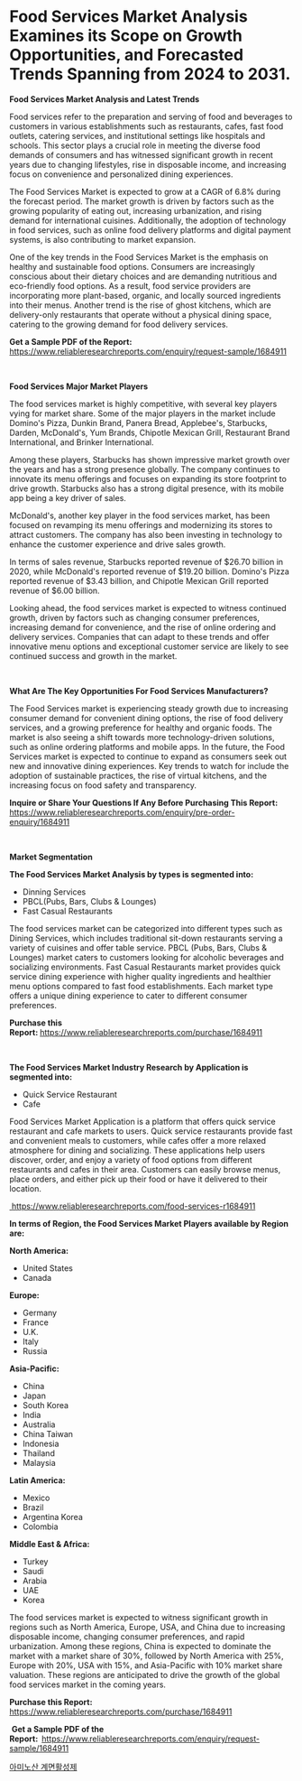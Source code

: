 <p><h1>Food Services Market Analysis Examines its Scope on Growth Opportunities, and Forecasted Trends Spanning from 2024 to 2031.</h1></p><p><strong>Food Services Market Analysis and Latest Trends</strong></p>
<p><p>Food services refer to the preparation and serving of food and beverages to customers in various establishments such as restaurants, cafes, fast food outlets, catering services, and institutional settings like hospitals and schools. This sector plays a crucial role in meeting the diverse food demands of consumers and has witnessed significant growth in recent years due to changing lifestyles, rise in disposable income, and increasing focus on convenience and personalized dining experiences.</p><p>The Food Services Market is expected to grow at a CAGR of 6.8% during the forecast period. The market growth is driven by factors such as the growing popularity of eating out, increasing urbanization, and rising demand for international cuisines. Additionally, the adoption of technology in food services, such as online food delivery platforms and digital payment systems, is also contributing to market expansion.</p><p>One of the key trends in the Food Services Market is the emphasis on healthy and sustainable food options. Consumers are increasingly conscious about their dietary choices and are demanding nutritious and eco-friendly food options. As a result, food service providers are incorporating more plant-based, organic, and locally sourced ingredients into their menus. Another trend is the rise of ghost kitchens, which are delivery-only restaurants that operate without a physical dining space, catering to the growing demand for food delivery services.</p></p>
<p><strong>Get a Sample PDF of the Report:&nbsp;</strong> <a href="https://www.reliableresearchreports.com/enquiry/request-sample/1684911">https://www.reliableresearchreports.com/enquiry/request-sample/1684911</a></p>
<p>&nbsp;</p>
<p><strong>Food Services Major Market Players</strong></p>
<p><p>The food services market is highly competitive, with several key players vying for market share. Some of the major players in the market include Domino's Pizza, Dunkin Brand, Panera Bread, Applebee's, Starbucks, Darden, McDonald's, Yum Brands, Chipotle Mexican Grill, Restaurant Brand International, and Brinker International.</p><p>Among these players, Starbucks has shown impressive market growth over the years and has a strong presence globally. The company continues to innovate its menu offerings and focuses on expanding its store footprint to drive growth. Starbucks also has a strong digital presence, with its mobile app being a key driver of sales.</p><p>McDonald's, another key player in the food services market, has been focused on revamping its menu offerings and modernizing its stores to attract customers. The company has also been investing in technology to enhance the customer experience and drive sales growth.</p><p>In terms of sales revenue, Starbucks reported revenue of $26.70 billion in 2020, while McDonald's reported revenue of $19.20 billion. Domino's Pizza reported revenue of $3.43 billion, and Chipotle Mexican Grill reported revenue of $6.00 billion.</p><p>Looking ahead, the food services market is expected to witness continued growth, driven by factors such as changing consumer preferences, increasing demand for convenience, and the rise of online ordering and delivery services. Companies that can adapt to these trends and offer innovative menu options and exceptional customer service are likely to see continued success and growth in the market.</p></p>
<p>&nbsp;</p>
<p><strong>What Are The Key Opportunities For Food Services Manufacturers?</strong></p>
<p><p>The Food Services market is experiencing steady growth due to increasing consumer demand for convenient dining options, the rise of food delivery services, and a growing preference for healthy and organic foods. The market is also seeing a shift towards more technology-driven solutions, such as online ordering platforms and mobile apps. In the future, the Food Services market is expected to continue to expand as consumers seek out new and innovative dining experiences. Key trends to watch for include the adoption of sustainable practices, the rise of virtual kitchens, and the increasing focus on food safety and transparency.</p></p>
<p><strong>Inquire or Share Your Questions If Any Before Purchasing This Report:</strong> <a href="https://www.reliableresearchreports.com/enquiry/pre-order-enquiry/1684911">https://www.reliableresearchreports.com/enquiry/pre-order-enquiry/1684911</a></p>
<p>&nbsp;</p>
<p><strong>Market Segmentation</strong></p>
<p><strong>The Food Services Market Analysis by types is segmented into:</strong></p>
<p><ul><li>Dinning Services</li><li>PBCL(Pubs, Bars, Clubs & Lounges)</li><li>Fast Casual Restaurants</li></ul></p>
<p><p>The food services market can be categorized into different types such as Dining Services, which includes traditional sit-down restaurants serving a variety of cuisines and offer table service. PBCL (Pubs, Bars, Clubs & Lounges) market caters to customers looking for alcoholic beverages and socializing environments. Fast Casual Restaurants market provides quick service dining experience with higher quality ingredients and healthier menu options compared to fast food establishments. Each market type offers a unique dining experience to cater to different consumer preferences.</p></p>
<p><strong>Purchase this Report:&nbsp;</strong><a href="https://www.reliableresearchreports.com/purchase/1684911">https://www.reliableresearchreports.com/purchase/1684911</a></p>
<p>&nbsp;</p>
<p><strong>The Food Services Market Industry Research by Application is segmented into:</strong></p>
<p><ul><li>Quick Service Restaurant</li><li>Cafe</li></ul></p>
<p><p>Food Services Market Application is a platform that offers quick service restaurant and cafe markets to users. Quick service restaurants provide fast and convenient meals to customers, while cafes offer a more relaxed atmosphere for dining and socializing. These applications help users discover, order, and enjoy a variety of food options from different restaurants and cafes in their area. Customers can easily browse menus, place orders, and either pick up their food or have it delivered to their location.</p></p>
<p><a href="https://www.reliableresearchreports.com/food-services-r1684911">&nbsp;https://www.reliableresearchreports.com/food-services-r1684911</a></p>
<p><strong>In terms of Region, the Food Services Market Players available by Region are:</strong></p>
<p>
    <p> <strong> North America: </strong>
        <ul>
            <li>United States</li>
            <li>Canada</li>
        </ul>
        </p> 
    <p> <strong> Europe: </strong>
        <ul>
            <li>Germany</li>
            <li>France</li>
            <li>U.K.</li>
            <li>Italy</li>
            <li>Russia</li>
        </ul>
        </p> 
    <p> <strong> Asia-Pacific: </strong>
        <ul>
            <li>China</li>
            <li>Japan</li>
            <li>South Korea</li>
            <li>India</li>
            <li>Australia</li>
            <li>China Taiwan</li>
            <li>Indonesia</li>
            <li>Thailand</li>
            <li>Malaysia</li>
        </ul>
        </p> 
    <p> <strong> Latin America: </strong>
        <ul>
            <li>Mexico</li>
            <li>Brazil</li>
            <li>Argentina Korea</li>
            <li>Colombia</li>
        </ul>
        </p> 
    <p> <strong> Middle East & Africa: </strong>
        <ul>
            <li>Turkey</li>
            <li>Saudi</li>
            <li>Arabia</li>
            <li>UAE</li>
            <li>Korea</li>
        </ul>
    </p>
    </p>
<p><p>The food services market is expected to witness significant growth in regions such as North America, Europe, USA, and China due to increasing disposable income, changing consumer preferences, and rapid urbanization. Among these regions, China is expected to dominate the market with a market share of 30%, followed by North America with 25%, Europe with 20%, USA with 15%, and Asia-Pacific with 10% market share valuation. These regions are anticipated to drive the growth of the global food services market in the coming years.</p></p>
<p><strong>Purchase this Report: </strong><a href="https://www.reliableresearchreports.com/purchase/1684911">https://www.reliableresearchreports.com/purchase/1684911</a></p>
<p>&nbsp;<strong>Get a Sample PDF of the Report:&nbsp;&nbsp;</strong><a href="https://www.reliableresearchreports.com/enquiry/request-sample/1684911">https://www.reliableresearchreports.com/enquiry/request-sample/1684911</a></p>
<p><strong></strong></p>
<p><p><a href="https://medium.com/@sandubujor71/%EC%95%84%EB%AF%B8%EB%85%B8%EC%82%B0-%EA%B3%84%EB%A9%B4%ED%99%9C%EC%84%B1%EC%A0%9C-%EC%8B%9C%EC%9E%A5-%EA%B7%9C%EB%AA%A8-%EB%B0%8F-%EC%8B%9C%EC%9E%A5-%EB%8F%99%ED%96%A5-%EC%99%84%EC%A0%84%ED%95%9C-%EC%82%B0%EC%97%85-%EA%B0%9C%EC%9A%94-2024%EB%85%84%EB%B6%80%ED%84%B0-2031%EB%85%84%EA%B9%8C%EC%A7%80-89edfc45d4f3">아미노산 계면활성제</a></p></p>